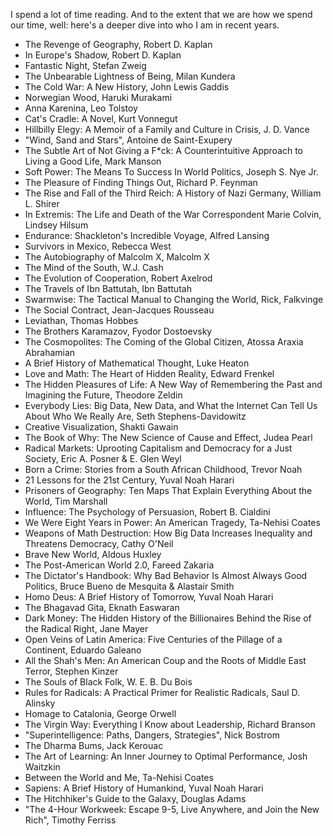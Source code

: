 I spend a lot of time reading. And to the extent that we are how we spend our time, well: here's a deeper dive into who I am in recent years.

- The Revenge of Geography, Robert D. Kaplan
- In Europe's Shadow, Robert D. Kaplan
- Fantastic Night, Stefan Zweig
- The Unbearable Lightness of Being, Milan Kundera
- The Cold War: A New History, John Lewis Gaddis
- Norwegian Wood, Haruki Murakami
- Anna Karenina, Leo Tolstoy
- Cat's Cradle: A Novel, Kurt Vonnegut
- Hillbilly Elegy: A Memoir of a Family and Culture in Crisis, J. D. Vance
- "Wind, Sand and Stars", Antoine de Saint-Exupery
- The Subtle Art of Not Giving a F*ck: A Counterintuitive Approach to Living a Good Life, Mark Manson
- Soft Power: The Means To Success In World Politics, Joseph S. Nye Jr.
- The Pleasure of Finding Things Out, Richard P. Feynman
- The Rise and Fall of the Third Reich: A History of Nazi Germany, William L. Shirer
- In Extremis: The Life and Death of the War Correspondent Marie Colvin, Lindsey Hilsum
- Endurance: Shackleton's Incredible Voyage, Alfred Lansing
- Survivors in Mexico, Rebecca West
- The Autobiography of Malcolm X, Malcolm X
- The Mind of the South, W.J. Cash
- The Evolution of Cooperation, Robert Axelrod
- The Travels of Ibn Battutah, Ibn Battutah
- Swarmwise: The Tactical Manual to Changing the World, Rick, Falkvinge
- The Social Contract, Jean-Jacques Rousseau
- Leviathan, Thomas Hobbes
- The Brothers Karamazov, Fyodor Dostoevsky
- The Cosmopolites: The Coming of the Global Citizen, Atossa Araxia Abrahamian
- A Brief History of Mathematical Thought, Luke Heaton
- Love and Math: The Heart of Hidden Reality, Edward Frenkel
- The Hidden Pleasures of Life: A New Way of Remembering the Past and Imagining the Future, Theodore Zeldin
- Everybody Lies: Big Data, New Data, and What the Internet Can Tell Us About Who We Really Are, Seth Stephens-Davidowitz
- Creative Visualization, Shakti Gawain
- The Book of Why: The New Science of Cause and Effect, Judea Pearl
- Radical Markets: Uprooting Capitalism and Democracy for a Just Society, Eric A. Posner & E. Glen Weyl
- Born a Crime: Stories from a South African Childhood, Trevor Noah
- 21 Lessons for the 21st Century, Yuval Noah Harari
- Prisoners of Geography: Ten Maps That Explain Everything About the World, Tim Marshall
- Influence: The Psychology of Persuasion, Robert B. Cialdini
- We Were Eight Years in Power: An American Tragedy, Ta-Nehisi Coates
- Weapons of Math Destruction: How Big Data Increases Inequality and Threatens Democracy, Cathy O'Neil
- Brave New World, Aldous Huxley
- The Post-American World 2.0, Fareed Zakaria
- The Dictator's Handbook: Why Bad Behavior Is Almost Always Good Politics, Bruce Bueno de Mesquita & Alastair Smith
- Homo Deus: A Brief History of Tomorrow, Yuval Noah Harari
- The Bhagavad Gita, Eknath Easwaran
- Dark Money: The Hidden History of the Billionaires Behind the Rise of the Radical Right, Jane Mayer
- Open Veins of Latin America: Five Centuries of the Pillage of a Continent, Eduardo Galeano
- All the Shah's Men: An American Coup and the Roots of Middle East Terror, Stephen Kinzer
- The Souls of Black Folk, W. E. B. Du Bois
- Rules for Radicals: A Practical Primer for Realistic Radicals, Saul D. Alinsky
- Homage to Catalonia, George Orwell
- The Virgin Way: Everything I Know about Leadership, Richard Branson
- "Superintelligence: Paths, Dangers, Strategies", Nick Bostrom
- The Dharma Bums, Jack Kerouac
- The Art of Learning: An Inner Journey to Optimal Performance, Josh Waitzkin
- Between the World and Me, Ta-Nehisi Coates
- Sapiens: A Brief History of Humankind, Yuval Noah Harari
- The Hitchhiker's Guide to the Galaxy, Douglas Adams
- "The 4-Hour Workweek: Escape 9-5, Live Anywhere, and Join the New Rich", Timothy Ferriss
